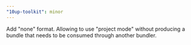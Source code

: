 ```yaml
---
"10up-toolkit": minor
---
```


Add "none" format. Allowing to use "project mode" without producing a bundle that needs to be consumed through another bundler.
